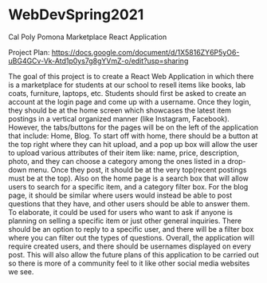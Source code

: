 # WebDevSpring2021
Cal Poly Pomona Marketplace React Application

Project Plan: https://docs.google.com/document/d/1X5816ZY6P5yO6-uBG4GCv-Vk-Atd1p0ys7g8gYVmZ-o/edit?usp=sharing

The goal of this project is to create a React Web Application in which there is a marketplace for students at our school to resell items like books, lab coats, furniture, laptops, etc. Students should first be asked to create an account at the login page and come up with a username. Once they login, they should be at the home screen which showcases the latest item postings in a vertical organized manner (like Instagram, Facebook). However, the tabs/buttons for the pages will be on the left of the application that include: Home, Blog. To start off with home, there should be a button at the top right where they can hit upload, and a pop up box will allow the user to upload various attributes of their item like: name, price, description, photo, and they can choose a category among the ones listed in a drop-down menu.  Once they post, it should be at the very top(recent postings must be at the top). Also on the home page is a search box that will allow users to search for a specific item, and a category filter box. For the blog page, it should be similar where users would instead be able to post questions that they have, and other users should be able to answer them. To elaborate, it could be used for users who want to ask if anyone is planning on selling a specific item or just other general inquiries. There should be an option to reply to a specific user, and there will be a filter box where you can filter out the types of questions. Overall, the application will require created users, and there should be usernames displayed on every post. This will also allow the future plans of this application to be carried out so there is more of a community feel to it like other social media websites we see.

